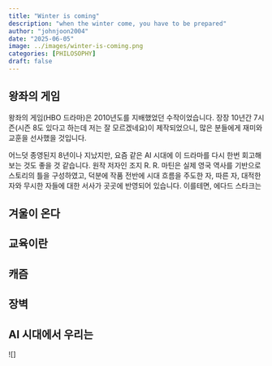 ```yaml
---
title: "Winter is coming"
description: "when the winter come, you have to be prepared"
author: "johnjoon2004"
date: "2025-06-05"
image: ../images/winter-is-coming.png
categories: [PHILOSOPHY]
draft: false
---
```


## 왕좌의 게임
왕좌의 게임(HBO 드라마)은 2010년도를 지배했었던 수작이었습니다. 장장 10년간 7시즌(시즌 8도 있다고 하는데 저는 잘 모르겠네요)이 제작되었으니, 많은 분들에게 재미와 교훈을 선사했을 것입니다.

어느덧 종영된지 8년이나 지났지만, 요즘 같은 AI 시대에 이 드라마를 다시 한번 회고해 보는 것도 좋을 것 같습니다. 원작 저자인 조지 R. R. 마틴은 실제 영국 역사를 기반으로 스토리의 틀을 구성하였고, 덕분에 작품 전반에 시대 흐름을 주도한 자, 따른 자, 대적한 자와 무시한 자들에 대한 서사가 곳곳에 반영되어 있습니다. 이를테면, 에다드 스타크는 

## 겨울이 온다
## 교육이란
## 캐즘
## 장벽
## AI 시대에서 우리는
![]